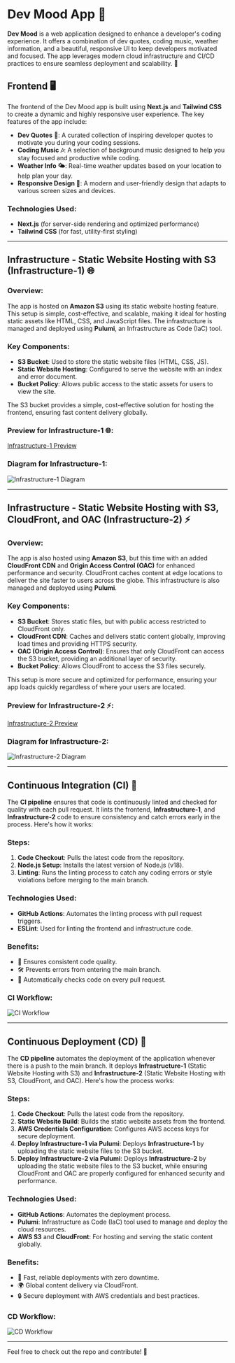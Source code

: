 # Dev Mood App 🌟

**Dev Mood** is a web application designed to enhance a developer's coding experience. It offers a combination of dev quotes, coding music, weather information, and a beautiful, responsive UI to keep developers motivated and focused. The app leverages modern cloud infrastructure and CI/CD practices to ensure seamless deployment and scalability. 🚀

## Frontend 🖥️

The frontend of the Dev Mood app is built using **Next.js** and **Tailwind CSS** to create a dynamic and highly responsive user experience. The key features of the app include:

- **Dev Quotes** 💬: A curated collection of inspiring developer quotes to motivate you during your coding sessions.
- **Coding Music 🎶**: A selection of background music designed to help you stay focused and productive while coding.
- **Weather Info 🌤️**: Real-time weather updates based on your location to help plan your day.
- **Responsive Design 📱**: A modern and user-friendly design that adapts to various screen sizes and devices.

### Technologies Used:
- **Next.js** (for server-side rendering and optimized performance)
- **Tailwind CSS** (for fast, utility-first styling)

---

## Infrastructure - Static Website Hosting with S3 (Infrastructure-1) 🌐

### Overview:
The app is hosted on **Amazon S3** using its static website hosting feature. This setup is simple, cost-effective, and scalable, making it ideal for hosting static assets like HTML, CSS, and JavaScript files. The infrastructure is managed and deployed using **Pulumi**, an Infrastructure as Code (IaC) tool.

### Key Components:
- **S3 Bucket**: Used to store the static website files (HTML, CSS, JS).
- **Static Website Hosting**: Configured to serve the website with an index and error document.
- **Bucket Policy**: Allows public access to the static assets for users to view the site.

The S3 bucket provides a simple, cost-effective solution for hosting the frontend, ensuring fast content delivery globally.

### Preview for Infrastructure-1 🌐:
<a href="http://dev-mood-1-bucket-81bfedd.s3-website-us-east-1.amazonaws.com/" target="_blank">Infrastructure-1 Preview</a>

### Diagram for Infrastructure-1:
![Infrastructure-1 Diagram](assets/infrastructure_1_diagram.png)

---

## Infrastructure - Static Website Hosting with S3, CloudFront, and OAC (Infrastructure-2) ⚡

### Overview:
The app is also hosted using **Amazon S3**, but this time with an added **CloudFront CDN** and **Origin Access Control (OAC)** for enhanced performance and security. CloudFront caches content at edge locations to deliver the site faster to users across the globe. This infrastructure is also managed and deployed using **Pulumi**.

### Key Components:
- **S3 Bucket**: Stores static files, but with public access restricted to CloudFront only.
- **CloudFront CDN**: Caches and delivers static content globally, improving load times and providing HTTPS security.
- **OAC (Origin Access Control)**: Ensures that only CloudFront can access the S3 bucket, providing an additional layer of security.
- **Bucket Policy**: Allows CloudFront to access the S3 files securely.

This setup is more secure and optimized for performance, ensuring your app loads quickly regardless of where your users are located.

### Preview for Infrastructure-2 ⚡:
<a href="https://d2y1cy8163fewy.cloudfront.net" target="_blank">Infrastructure-2 Preview</a>

### Diagram for Infrastructure-2:
![Infrastructure-2 Diagram](assets/infrastructure_2_diagram.png)

---

## Continuous Integration (CI) 🔄

The **CI pipeline** ensures that code is continuously linted and checked for quality with each pull request. It lints the frontend, **Infrastructure-1**, and **Infrastructure-2** code to ensure consistency and catch errors early in the process. Here's how it works:

### Steps:
1. **Code Checkout**: Pulls the latest code from the repository.
2. **Node.js Setup**: Installs the latest version of Node.js (v18).
3. **Linting**: Runs the linting process to catch any coding errors or style violations before merging to the main branch.

### Technologies Used:
- **GitHub Actions**: Automates the linting process with pull request triggers.
- **ESLint**: Used for linting the frontend and infrastructure code.

### Benefits:
- 🚀 Ensures consistent code quality.
- 🛠️ Prevents errors from entering the main branch.
- 🔧 Automatically checks code on every pull request.

### CI Workflow:
![CI Workflow](assets/ci.png)

---

## Continuous Deployment (CD) 🚀

The **CD pipeline** automates the deployment of the application whenever there is a push to the main branch. It deploys **Infrastructure-1** (Static Website Hosting with S3) and **Infrastructure-2** (Static Website Hosting with S3, CloudFront, and OAC). Here's how the process works:

### Steps:
1. **Code Checkout**: Pulls the latest code from the repository.
2. **Static Website Build**: Builds the static website assets from the frontend.
3. **AWS Credentials Configuration**: Configures AWS access keys for secure deployment.
4. **Deploy Infrastructure-1 via Pulumi**: Deploys **Infrastructure-1** by uploading the static website files to the S3 bucket.
5. **Deploy Infrastructure-2 via Pulumi**: Deploys **Infrastructure-2** by uploading the static website files to the S3 bucket, while ensuring CloudFront and OAC are properly configured for enhanced security and performance.

### Technologies Used:
- **GitHub Actions**: Automates the deployment process.
- **Pulumi**: Infrastructure as Code (IaC) tool used to manage and deploy the cloud resources.
- **AWS S3** and **CloudFront**: For hosting and serving the static content globally.

### Benefits:
- 🎯 Fast, reliable deployments with zero downtime.
- 🌍 Global content delivery via CloudFront.
- 🔒 Secure deployment with AWS credentials and best practices.

### CD Workflow:
![CD Workflow](assets/cd.png)

---

Feel free to check out the repo and contribute! 🌟